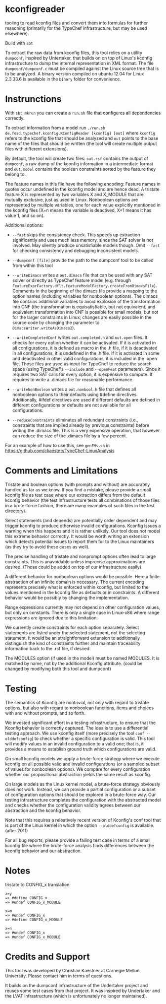 kconfigreader
===========

tooling to read kconfig files and convert them into 
formulas for further reasoning (primarily for the
TypeChef infrastructure, but may be used elsewhere).

Build with `sbt`


To extract the raw data from kconfig files, this tool
relies on a utility `dumpconf`, inspired by Untertaker, that
builds on on top of Linux's kconfig infrastructure to dump
the internal representation in XML format. The file
`dumpconf/dumpconf.c` must be compiled against the 
Linux source tree that is to be analyzed.
A binary version compiled on ubuntu 12.04 for Linux 2.3.33.6 
is available in the `binary` folder for convenience.


Instrunctions
=====


With `sbt mkrun` you can create a `run.sh` file that configures
all dependencies correctly.

To extract information from a model run `./run.sh de.fosd.typechef.kconfig.KConfigReader [kconfig] [out]`
where `kconfig` refers to the kconfig file that should be analyzed and `out` points to the base name of the
files that should be written (the tool will create multiple output files with
different extensions).

By default, the tool will create two files: `out.rsf` contains the output of `dumpconf`, a raw
dump of the kconfig information in a intermediate format and `out.model` contains the boolean constraints
sorted by the feature they belong to.

The feature names in this file have the following encoding: Feature names in quotes occur undefined
in the kconfig model and are hence dead. A tristate feature X is represented by two variables X and
X_MODULE that are mutually exclusive, just as used in Linux. Nonboolean options are represented by
multiple variables, one for each value explicitly mentioned in the kconfig files (X=n means the variable
is deactived, X=1 means it has value 1, and so on).

Additional options:

  * `--fast` skips the consistency check. This speeds up extraction significantly and uses
    much less memory, since the SAT solver is not involved. May silently produce unsatisfiable
    models though. Omit `--fast` for checking consistency and debugging inconsistent models.

  * `--dumpconf [file]` provide the path to the dumpconf tool to be called from within
    this tool

  * `--writeDimacs` writes a `out.dimacs` file that can be used with any SAT solver or
    directly as TypeChef feature model (e.g. through `FeatureExprFactory.dflt.featureModelFactory.createFromDimacsFile`).
    Comments in the beginning of the dimacs file provide a mapping to the option names (including variables
    for nonboolean options).
    The dimacs file contains additional variables to avoid explosion of the transformation into CNF
    (the transformation is equisatisfiable, but not equivalent; and equivalent transformation into CNF
    is possible for small models, but not for the larger constraints in Linux; changes are easily possible
    in the source code by changing the parameter to `DimacsWriter.writeAsDimacs2`).

  * `--writeCompletedConf` writes `out.completed.h` and `out.open` files. It checks for every option
    whether it can be activated. If it is activated in all configurations, it is defined as macro in
    the .h file, if it is deactivated in all configurations, it is undefined in the .h file. If it is
    activated in some and deactivated in other valid configurations, it is included in the .open file.
    Those files are used as input for TypeChef to reduce the search space (using TypeChef's `--include`
    and `--openFeat` parameters). Since it requires two SAT calls for every option, it is expensive to compute.
    It requires to write a .dimacs file for reasonable performance.


  * `--writeNonBoolean` writes a `out.nonbool.h` file that defines all nonboolean options to
     their defaults using #define directives. Additionally, #ifdef directives are used if
     different defaults are defined in different configurations or defaults are not available
     for all configurations.

  * `--reduceConstraints` eliminates all redundant constraints (i.e., constraints that are
     implied already by previous constraints) before writing the .dimacs file. This is a very expensive
     operation, that however can reduce the size of the .dimacs file by a few percent.




For an example of how to use this, see `genFMs.sh` in https://github.com/ckaestne/TypeChef-LinuxAnalysis


Comments and Limitations
=====

Tristate and boolean options (with prompts and without) are accurately handled as far
as we know. If you find a mistake, please provide a small kconfig file as test case
where our extraction differs from the default kconfig behavior (the test infrastructure
tests all combinations of those files in a brute-force fashion, there are many examples
of such files in the test directory).

Select statements (and depends) are potentially order dependent and may trigger kconfig to produce
otherwise invalid configurations. Kconfig issues a warning when this happens and it is rather unlikely.
Our tool does not model this extreme behavior correctly. It would be worth writing an extension
which detects potential issues to report them for to the Linux maintainers (as they try to avoid these
cases as well).

The precise handling of tristate and nonprompt options often lead to large constraints. This is
unavoidable unless imprecise approximations are desired. (Those could be added on top of our
infrastructure easily).

A different behavior for nonboolean options would be possible. Here a finite abstraction of
an infinite domain is necessary. The current encoding represents precisely what is enforced
within kconfig, but limited to the values mentioned in the kconfig file as defaults or
in constraints. A different behavior would be possibly by changing the implementation.

Range expressions currently may not depend on other configuration values, but only on constants.
There is only a single case in Linux-x86 where range expressions are ignored due to this limitation.

We currently create constraints for each option separately. Select statements are listed under the
selected statement, not the selecting statement. It would be an straightforward extension to additionally distinguish
the kind of constraints further and maintain traceability information back to the .rsf file, if desired.

The MODULES option (if used in the model) must be named MODULES. It is matched by name, not
by the additional Kconfig attribute. (could be changed by modifying both this tool and dumpconf)


Testing
====

The semantics of Kconfig are nontrivial, not only with regard to tristate options, but also
with regard to nonboolean functions, items and choices with and without prompts, and so forth.

We invested significant effort in a testing infrastructure, to ensure that the Kconfig behavior
is correctly captured. The idea is to use a differential testing approach. We use kconfig
itself (more precisely the tool `conf --olddefconfig`) to check whether a specific
configuration is valid. This tool will modify values in an invalid configuration to a valid
one; that is, it provides a means to establish ground truth which configurations are valid.

On small kconfig models we apply a brute-force strategy where we execute kconfig on all
possible valid and invalid configurations (or a sampled subset of values for nonboolean options). We
compare for every configuration whether our propositional abstraction yields the same
result as kconfig.

On large models as the Linux kernel model, a brute-force strategy obviously does not work.
Instead, we can provide a partial configuration or a subset of configuration options that
should be explored in a brute-force way. Our testing infrastructure completes the configuration
with the abstracted model and checks whether the configuration validity agrees between our
abstraction and the kconfig behavior.

Note that this requires a releatively recent version of Kconfig's conf tool that is part of
the Linux kernel in which the option `--olddefconfig` is available. (after 2011)

For all bug reports, please provide a failing test case in terms of a small kconfig file
where the brute-force analysis finds differences between the kconfig behavior and our
abstraction.


Notes
====

tristate to CONFIG_x translation:

  ```
  x=y
  => #define CONFIG_x
  => #undef CONFIG_x_MODULE

  x=m
  => #undef CONFIG_x
  => #define CONFIG_x_MODULE

  x=n
  => #undef CONFIG_x
  => #undef CONFIG_x_MODULE
  ```


Credits and Support
====

This tool was developed by Christian Kaestner at Carnegie Mellon University. Please
contact him in terms of questions.


It builds on the dumpconf infrastructure of the Undertaker project and reuses some test cases
from that project. It was inspired by Undertaker and the LVAT infrastructure (which is
unfortunately no longer maintained).
